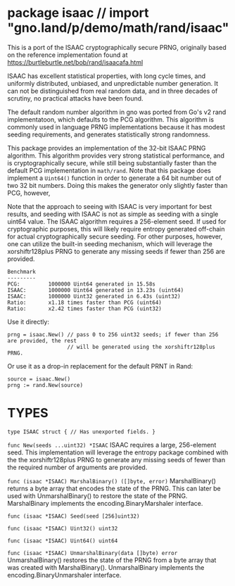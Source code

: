 # package isaac // import "gno.land/p/demo/math/rand/isaac"

This is a port of the ISAAC cryptographically secure PRNG,
originally based on the reference implementation found at
https://burtleburtle.net/bob/rand/isaacafa.html

ISAAC has excellent statistical properties, with long cycle times, and
uniformly distributed, unbiased, and unpredictable number generation. It can
not be distinguished from real random data, and in three decades of scrutiny,
no practical attacks have been found.

The default random number algorithm in gno was ported from Go's v2 rand
implementatoon, which defaults to the PCG algorithm. This algorithm is
commonly used in language PRNG implementations because it has modest seeding
requirements, and generates statistically strong randomness.

This package provides an implementation of the 32-bit ISAAC PRNG algorithm. This
algorithm provides very strong statistical performance, and is cryptographically
secure, while still being substantially faster than the default PCG
implementation in `math/rand`. Note that this package does implement a `Uint64()`
function in order to generate a 64 bit number out of two 32 bit numbers. Doing this
makes the generator only slightly faster than PCG, however,

Note that the approach to seeing with ISAAC is very important for best results,
and seeding with ISAAC is not as simple as seeding with a single uint64 value.
The ISAAC algorithm requires a 256-element seed. If used for cryptographic
purposes, this will likely require entropy generated off-chain for actual
cryptographically secure seeding. For other purposes, however, one can utilize
the built-in seeding mechanism, which will leverage the xorshiftr128plus PRNG to
generate any missing seeds if fewer than 256 are provided.


```
Benchmark
---------
PCG:         1000000 Uint64 generated in 15.58s
ISAAC:       1000000 Uint64 generated in 13.23s (uint64)
ISAAC:       1000000 Uint32 generated in 6.43s (uint32)
Ratio:       x1.18 times faster than PCG (uint64)
Ratio:       x2.42 times faster than PCG (uint32)
```

Use it directly:

```
prng = isaac.New() // pass 0 to 256 uint32 seeds; if fewer than 256 are provided, the rest
                   // will be generated using the xorshiftr128plus PRNG.
```

Or use it as a drop-in replacement for the default PRNT in Rand:

```
source = isaac.New()
prng := rand.New(source)
```

# TYPES

`
type ISAAC struct {
	// Has unexported fields.
}
`

`func New(seeds ...uint32) *ISAAC`
    ISAAC requires a large, 256-element seed. This implementation will leverage
    the entropy package combined with the the xorshiftr128plus PRNG to generate
    any missing seeds of fewer than the required number of arguments are
    provided.

`func (isaac *ISAAC) MarshalBinary() ([]byte, error)`
    MarshalBinary() returns a byte array that encodes the state of the PRNG.
    This can later be used with UnmarshalBinary() to restore the state of the
    PRNG. MarshalBinary implements the encoding.BinaryMarshaler interface.

`func (isaac *ISAAC) Seed(seed [256]uint32)`

`func (isaac *ISAAC) Uint32() uint32`

`func (isaac *ISAAC) Uint64() uint64`

`func (isaac *ISAAC) UnmarshalBinary(data []byte) error`
    UnmarshalBinary() restores the state of the PRNG from a byte array
    that was created with MarshalBinary(). UnmarshalBinary implements the
    encoding.BinaryUnmarshaler interface.

